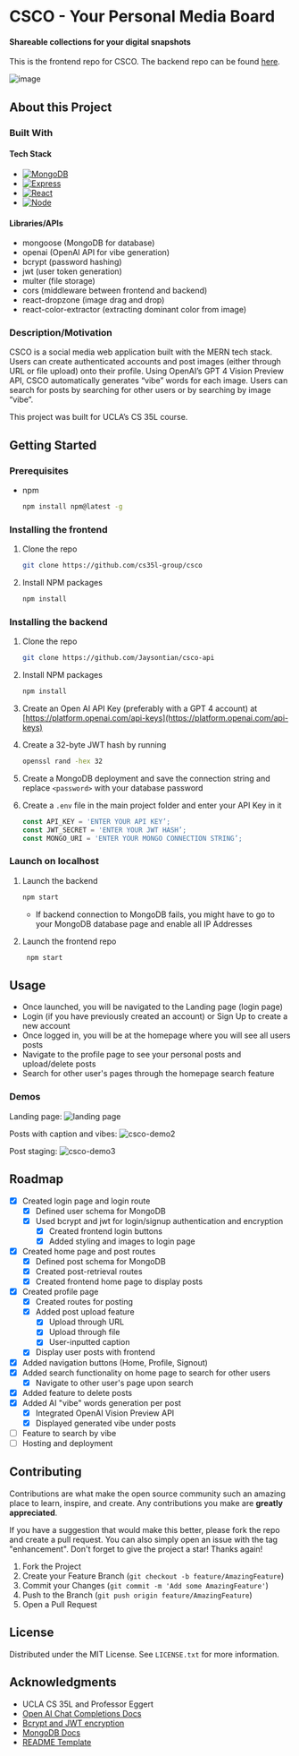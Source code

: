 # CSCO - Your Personal Media Board
#### Shareable collections for your digital snapshots

This is the frontend repo for CSCO. The backend repo can be found [here](https://github.com/Jaysontian/csco-api).

![image](https://github.com/cs35l-group/csco/assets/48577877/0e331320-2500-47f1-89ce-c9b929533168)

## About this Project
### Built With
#### Tech Stack
- [![MongoDB][MongoDB]][MongoDB-url]
- [![Express][Express.js]][Express-url]
- [![React][React.js]][React-url]
- [![Node][Node.js]][Node-url]

#### Libraries/APIs
- mongoose (MongoDB for database)
- openai (OpenAI API for vibe generation)
- bcrypt (password hashing)
- jwt (user token generation)
- multer (file storage)
- cors (middleware between frontend and backend)
- react-dropzone (image drag and drop)
- react-color-extractor (extracting dominant color from image)
  
### Description/Motivation
CSCO is a social media web application built with the MERN tech stack. Users can create authenticated accounts and post images (either through URL or file upload) onto their profile. Using OpenAI’s GPT 4 Vision Preview API, CSCO automatically generates “vibe” words for each image. Users can search for posts by searching for other users or by searching by image “vibe”.

This project was built for UCLA’s CS 35L course.


## Getting Started
### Prerequisites
* npm
  ```sh
  npm install npm@latest -g
  ```
### Installing the frontend 
1. Clone the repo
   ```sh
   git clone https://github.com/cs35l-group/csco
   ```
2. Install NPM packages
   ```sh
   npm install
   ```

### Installing the backend
1. Clone the repo
   ```sh
   git clone https://github.com/Jaysontian/csco-api
   ```
2. Install NPM packages
   ```sh
   npm install
   ```
3. Create an Open AI API Key (preferably with a GPT 4 account) at [https://platform.openai.com/api-keys](https://platform.openai.com/api-keys) 
4. Create a 32-byte JWT hash by running 
	```sh
	openssl rand -hex 32 
	```
5. Create a MongoDB deployment and save the connection string and replace `<password>` with your database password

6. Create a `.env` file in the main project folder and enter your API Key in it
   ```js
   const API_KEY = 'ENTER YOUR API KEY’;
   const JWT_SECRET = 'ENTER YOUR JWT HASH’;
   const MONGO_URI = 'ENTER YOUR MONGO CONNECTION STRING’; 
   ```
### Launch on localhost

1. Launch the backend
   ```sh
   npm start
   ```
	- If backend connection to MongoDB fails, you might have to go to your MongoDB database page and enable all IP Addresses

2. Launch the frontend repo
   ```sh
	npm start
   ```

<!-- USAGE EXAMPLES -->
## Usage
- Once launched, you will be navigated to the Landing page (login page)
- Login (if you have previously created an account) or Sign Up to create a new account
- Once logged in, you will be at the homepage where you will see all users posts
- Navigate to the profile page to see your personal posts and upload/delete posts
- Search for other user's pages through the homepage search feature

### Demos
Landing page:
![landing page](https://github.com/cs35l-group/csco/assets/52262619/052e5ba3-65e3-4d93-ba43-331351868bfb)

Posts with caption and vibes:
![csco-demo2](https://github.com/cs35l-group/csco/assets/52262619/2add8d9b-0dc1-4145-9383-02bc0377119e)

Post staging:
![csco-demo3](https://github.com/cs35l-group/csco/assets/52262619/8ce1428d-4434-4a9f-b86b-3cf3391ff03b)


<!-- ROADMAP -->
## Roadmap
- [X] Created login page and login route
	- [X] Defined user schema for MongoDB
 	- [X] Used bcrypt and jwt for login/signup authentication and encryption
        - [X] Created frontend login buttons
        - [X] Added styling and images to login page
- [X] Created home page and post routes
	- [X] Defined post schema for MongoDB
 	- [X] Created post-retrieval routes
	- [X] Created frontend home page to display posts
- [X] Created profile page
	- [X] Created routes for posting
 	- [X] Added post upload feature
  		- [X] Upload through URL
		- [X] Upload through file
 		- [X] User-inputted caption
 	- [X] Display user posts with frontend
- [X] Added navigation buttons (Home, Profile, Signout)
- [X] Added search functionality on home page to search for other users
	- [X] Navigate to other user's page upon search
- [X] Added feature to delete posts
- [X] Added AI "vibe" words generation per post
	- [X] Integrated OpenAI Vision Preview API
	- [X] Displayed generated vibe under posts
- [ ] Feature to search by vibe
- [ ] Hosting and deployment

<!-- CONTRIBUTING -->
## Contributing
Contributions are what make the open source community such an amazing place to learn, inspire, and create. Any contributions you make are **greatly appreciated**.

If you have a suggestion that would make this better, please fork the repo and create a pull request. You can also simply open an issue with the tag "enhancement".
Don't forget to give the project a star! Thanks again!

1. Fork the Project
2. Create your Feature Branch (`git checkout -b feature/AmazingFeature`)
3. Commit your Changes (`git commit -m 'Add some AmazingFeature'`)
4. Push to the Branch (`git push origin feature/AmazingFeature`)
5. Open a Pull Request

<!-- LICENSE -->
## License
Distributed under the MIT License. See `LICENSE.txt` for more information.


<!-- ACKNOWLEDGMENTS -->
## Acknowledgments
* UCLA CS 35L and Professor Eggert
* [Open AI Chat Completions Docs](https://platform.openai.com/docs/guides/text-generation)
* [Bcrypt and JWT encryption](https://dev.to/eidorianavi/authentication-and-jwt-in-node-js-4i13)
* [MongoDB Docs](https://www.mongodb.com/docs/)
* [README Template](https://github.com/othneildrew/Best-README-Template)

[Node.js]: https://img.shields.io/badge/Node.js-339933.svg?style=for-the-badge&logo=nodedotjs&logoColor=white
[Node-url]: https://nodejs.org/
[MongoDB]: https://img.shields.io/badge/MongoDB-47A248.svg?style=for-the-badge&logo=MongoDB&logoColor=white
[MongoDB-url]: https://www.mongodb.com/
[OpenAI]: https://img.shields.io/badge/OpenAI-412991.svg?style=for-the-badge&logo=OpenAI&logoColor=white
[OpenAI-url]: https://platform.openai.com/docs/guides/text-generation
[Express.js]: https://img.shields.io/badge/Express.js-404D59?style=for-the-badge
[Express-url]: https://expressjs.org/
[React.js]: https://img.shields.io/badge/React-20232A?style=for-the-badge&logo=react&logoColor=61DAFB
[React-url]: https://reactjs.org/

